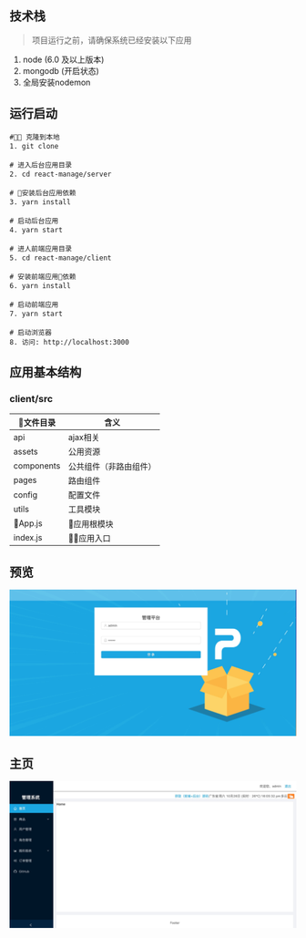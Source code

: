 ## 技术栈
>项目运行之前，请确保系统已经安装以下应用
1. node (6.0 及以上版本)
2. mongodb (开启状态)
3. 全局安装nodemon
## 运行启动
```
# 克隆到本地
1. git clone 

# 进入后台应用目录
2. cd react-manage/server

# 安装后台应用依赖
3. yarn install 

# 启动后台应用
4. yarn start  

# 进人前端应用目录
5. cd react-manage/client

# 安装前端应用依赖
6. yarn install

# 启动前端应用
7. yarn start

# 启动浏览器
8. 访问: http://localhost:3000
```
## 应用基本结构
### client/src
|文件目录 |含义 |
| ----- | ------  |
| api | ajax相关  |
| assets | 公用资源  |
| components | 公共组件（非路由组件）  |
| pages | 路由组件  |
| config | 配置文件  |
| utils  |工具模块  |
| App.js | 应用根模块  |
| index.js| 应用入口  |

## 预览
![登录](./doc/img/1572077222666.jpg)
## 主页
![主页](./doc/img/1572077173164.jpg)